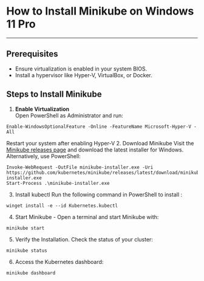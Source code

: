 # How to Install Minikube on Windows 11 Pro
------
## Prerequisites
- Ensure virtualization is enabled in your system BIOS.
- Install a hypervisor like Hyper-V, VirtualBox, or Docker.

## Steps to Install Minikube

1. **Enable Virtualization**  
Open PowerShell as Administrator and run:
```
Enable-WindowsOptionalFeature -Online -FeatureName Microsoft-Hyper-V -All
```
Restart your system after enabling Hyper-V
2. Download Minikube
Visit the [Minikube releases page](https://github.com/kubernetes/minikube/releases) and download the latest installer for Windows.
Alternatively, use PowerShell:
```
Invoke-WebRequest -OutFile minikube-installer.exe -Uri https://github.com/kubernetes/minikube/releases/latest/download/minikube-installer.exe
Start-Process .\minikube-installer.exe
```
3. Install kubectl
Run the following command in PowerShell to install :
```
winget install -e --id Kubernetes.kubectl
```
4. Start Minikube - Open a terminal and start Minikube with:
```
minikube start
```
5. Verify the Installation. Check the status of your cluster:
```
minikube status
```
6. Access the Kubernetes dashboard:
```
minikube dashboard
```
